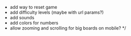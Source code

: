 - add way to reset game
- add difficulty levels (maybe with url params?)
- add sounds
- add colors for numbers
- allow zooming and scrolling for big boards on mobile? \*/
